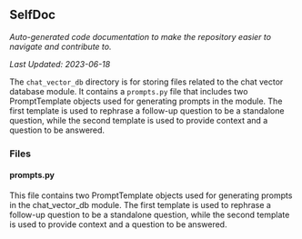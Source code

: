 <!--- START SELFDOC --->
## SelfDoc
_Auto-generated code documentation to make the repository easier to navigate and contribute to._

_Last Updated: 2023-06-18_

The `chat_vector_db` directory is for storing files related to the chat vector database module. It contains a `prompts.py` file that includes two PromptTemplate objects used for generating prompts in the module. The first template is used to rephrase a follow-up question to be a standalone question, while the second template is used to provide context and a question to be answered.

### Files
#### prompts.py
This file contains two PromptTemplate objects used for generating prompts in the chat_vector_db module. The first template is used to rephrase a follow-up question to be a standalone question, while the second template is used to provide context and a question to be answered.

<!--- END SELFDOC --->